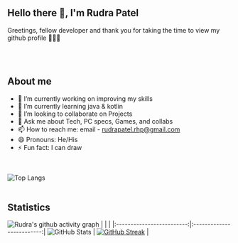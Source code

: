 ##  Hello there 👋, I'm Rudra Patel

Greetings, fellow developer and thank you for taking the time to view my github profile  🫶🏻🥹

<br  /><br  />

## About me

- 🔭 I’m currently working on improving my skills
- 🌱 I’m currently learning java & kotlin 
- 👯 I’m looking to collaborate on Projects
- 💬 Ask me about Tech, PC specs, Games, and collabs 
- 📫 How to reach me: email - rudrapatel.rhp@gmail.com
- 😄 Pronouns: He/His
- ⚡ Fun fact: I can draw 

<br />

![Top Langs](https://github-readme-stats.vercel.app/api/top-langs/?username=Rudra2198&layout=compact&&theme=gotham)
<br  /><br  />


## Statistics

![Rudra's github activity graph](https://activity-graph.herokuapp.com/graph?username=Rudra2198&theme=gotham)
|      |      |
|:-------------------------:|:-------------------------:|
![GitHub Stats](https://github-readme-stats.vercel.app/api?username=Rudra2198&theme=tokyonight) | [![GitHub Streak](http://github-readme-streak-stats.herokuapp.com?user=Rudra2198&theme=tokyonight)](https://git.io/streak-stats) |

